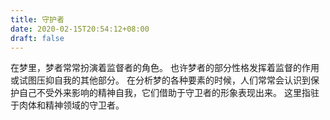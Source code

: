 ```yaml
---
title: 守护者
date: 2020-02-15T20:54:12+08:00
draft: false
---
```


在梦里，梦者常常扮演着监督者的角色。
也许梦者的部分性格发挥着监督的作用或试图压抑自我的其他部分。
在分析梦的各种要素的时候，人们常常会认识到保护自己不受外来影响的精神自我，它们借助于守卫者的形象表现出来。
这里指驻于肉体和精神领域的守卫者。
